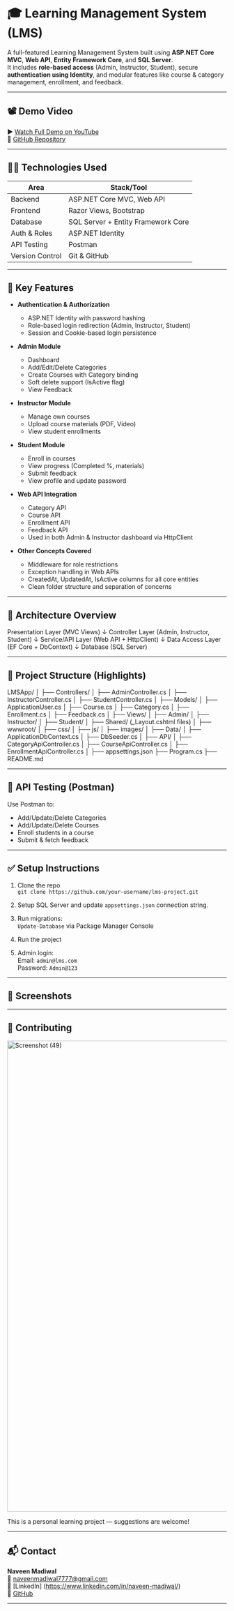 # 🎓 Learning Management System (LMS)

A full-featured Learning Management System built using **ASP.NET Core MVC**, **Web API**, **Entity Framework Core**, and **SQL Server**.  
It includes **role-based access** (Admin, Instructor, Student), secure **authentication using Identity**, and modular features like course & category management, enrollment, and feedback.

---

## 📽️ Demo Video

▶️ [Watch Full Demo on YouTube](https://youtu.be/ziBxxzjYvFE?si=giLpvNCFwMpD9Ezv)  
📁 [GitHub Repository](https://github.com/your-username/lms-project)

---

## 🧑‍💻 Technologies Used

| Area           | Stack/Tool                         |
|----------------|------------------------------------|
| Backend        | ASP.NET Core MVC, Web API          |
| Frontend       | Razor Views, Bootstrap             |
| Database       | SQL Server + Entity Framework Core |
| Auth & Roles   | ASP.NET Identity                   |
| API Testing    | Postman                            |
| Version Control| Git & GitHub                       |

---

## 🔐 Key Features

- **Authentication & Authorization**
  - ASP.NET Identity with password hashing
  - Role-based login redirection (Admin, Instructor, Student)
  - Session and Cookie-based login persistence

- **Admin Module**
  - Dashboard
  - Add/Edit/Delete Categories
  - Create Courses with Category binding
  - Soft delete support (IsActive flag)
  - View Feedback

- **Instructor Module**
  - Manage own courses
  - Upload course materials (PDF, Video)
  - View student enrollments

- **Student Module**
  - Enroll in courses
  - View progress (Completed %, materials)
  - Submit feedback
  - View profile and update password

- **Web API Integration**
  - Category API
  - Course API
  - Enrollment API
  - Feedback API
  - Used in both Admin & Instructor dashboard via HttpClient

- **Other Concepts Covered** 
  - Middleware for role restrictions
  - Exception handling in Web APIs 
  - CreatedAt, UpdatedAt, IsActive columns for all core entities
  - Clean folder structure and separation of concerns

---

## 🧠 Architecture Overview

Presentation Layer (MVC Views)
↓
Controller Layer (Admin, Instructor, Student)
↓
Service/API Layer (Web API + HttpClient)
↓
Data Access Layer (EF Core + DbContext)
↓
Database (SQL Server)


---

## 📁 Project Structure (Highlights)

LMSApp/
│
├── Controllers/
│ ├── AdminController.cs
│ ├── InstructorController.cs
│ ├── StudentController.cs
│
├── Models/
│ ├── ApplicationUser.cs
│ ├── Course.cs
│ ├── Category.cs
│ ├── Enrollment.cs
│ ├── Feedback.cs
│
├── Views/
│ ├── Admin/
│ ├── Instructor/
│ ├── Student/
│ ├── Shared/ (_Layout.cshtml files)
│
├── wwwroot/
│ ├── css/
│ ├── js/
│ ├── images/
│
├── Data/
│ ├── ApplicationDbContext.cs
│ ├── DbSeeder.cs
│
├── API/
│ ├── CategoryApiController.cs
│ ├── CourseApiController.cs
│ ├── EnrollmentApiController.cs
│
├── appsettings.json
├── Program.cs
├── README.md



---

## 🧪 API Testing (Postman)

Use Postman to:
- Add/Update/Delete Categories
- Add/Update/Delete Courses
- Enroll students in a course
- Submit & fetch feedback

---

## ✅ Setup Instructions

1. Clone the repo  
   `git clone https://github.com/your-username/lms-project.git`

2. Setup SQL Server and update `appsettings.json` connection string.

3. Run migrations:  
   `Update-Database` via Package Manager Console

4. Run the project

5. Admin login:  
   Email: `admin@lms.com`  
   Password: `Admin@123`

---

## 📸 Screenshots
 

---

## 🤝 Contributing
<img width="1920" height="1080" alt="Screenshot (49)" src="https://github.com/user-attachments/assets/e24d9389-0297-4ca5-b7d2-282499527df6" />

This is a personal learning project — suggestions are welcome!

---

## 📬 Contact

**Naveen Madiwal**  
📧 naveenmadiwal7777@gmail.com  
🔗 [LinkedIn] (https://www.linkedin.com/in/naveen-madiwal/)  
📁 [GitHub](https://github.com/your-username)

---

